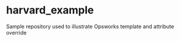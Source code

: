 harvard_example
===============

Sample repository used to illustrate Opsworks template and attribute override
